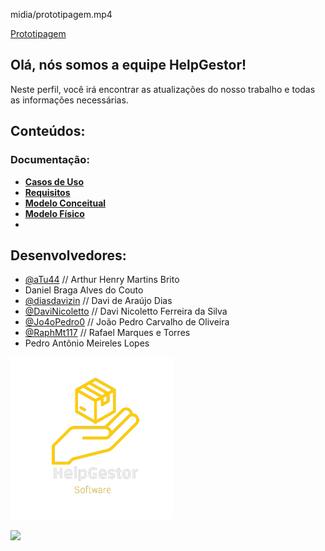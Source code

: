 midia/prototipagem.mp4

[Prototipagem](midia/prototipagem.mp4)


## Olá, nós somos a equipe HelpGestor!
Neste perfil, você irá encontrar as atualizações do nosso trabalho e todas as informações necessárias.

## Conteúdos: 

### Documentação:  
- [**Casos de Uso**](https://github.com/HelpGestor/documentacao/blob/main/casos-de-uso.png)
- [**Requisitos**](https://github.com/HelpGestor/documentacao/blob/main/requisitos.md)
- [**Modelo Conceitual**](https://github.com/HelpGestor/documentacao/tree/main/modelo-conceitual)
- [**Modelo Físico**](https://github.com/HelpGestor/documentacao/tree/main/modelo-fisico)
- 

## Desenvolvedores:
- [@aTu44](https://github.com/aTu44)       // Arthur Henry Martins Brito
- Daniel Braga Alves do Couto
- [@diasdavizin](https://github.com/diasdavizin) // Davi de Araújo Dias
- [@DaviNicoletto](https://github.com/DaviNicoletto) // Davi Nicoletto Ferreira da Silva
- [@Jo4oPedro0](https://github.com/Jo4oPedro0)  // João Pedro Carvalho de Oliveira
- [@RaphMt117](https://github.com/RaphMt117)   // Rafael Marques e Torres
- Pedro Antônio Meireles Lopes
  
</details>

<picture>
  <source media="(prefers-color-scheme: dark)" srcset="https://github.com/HelpGestor/documentacao/blob/main/midia/HelpGestorLogo.png">
  <source media="(prefers-color-scheme: light)" srcset="https://github.com/HelpGestor/documentacao/blob/main/midia/HelpGestorLogo.png">
  <img alt="Help Gestor Logo" src="https://github.com/HelpGestor/documentacao/blob/main/midia/HelpGestorLogo.png">
</picture>


![](https://github.com/Your_Repository_Name/Your_GIF_Name.gif)
